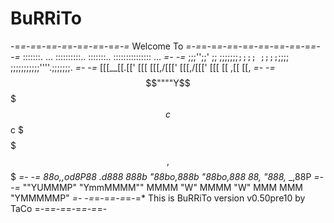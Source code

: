 BuRRiTo
=======

  -=*=-=*=-=*=-=*=-=*=-=*=-=*=-=* Welcome To *=-=*=-=*=-=*=-=*=-=*=-=*=-=*=-=*=-
  -=* :::::::.   ...    ::::::::::..  :::::::..   :::::::::::::::   ...      *=-
  -=*  ;;;'';;'  ;;     ;;;;;;;``;;;; ;;;;``;;;;  ;;;;;;;;;;;''''.;;;;;;;.   *=-
  -=*  [[[__[[\.[['     [[[ [[[,/[[['  [[[,/[[['  [[[     [[    ,[[     \[[, *=-
  -=*  $$""""Y$$$$      $$$ $$$$$$c    $$$$$$c    $$$     $$    $$$,     $$$ *=-
  -=* _88o,,od8P88    .d888 888b "88bo,888b "88bo,888     88,   "888,_ _,88P *=-
  -=* ""YUMMMP"  "YmmMMMM"" MMMM   "W" MMMM   "W" MMM     MMM     "YMMMMMP"  *=-
  -=*=-=*=-=*=-=* This is BuRRiTo version v0.50pre10 by TaCo  =-=*=-=*=-=*=-=*=-


